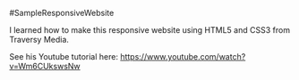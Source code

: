 #SampleResponsiveWebsite

I learned how to make this responsive website using HTML5 and CSS3 from Traversy Media.

See his Youtube tutorial here: https://www.youtube.com/watch?v=Wm6CUkswsNw
